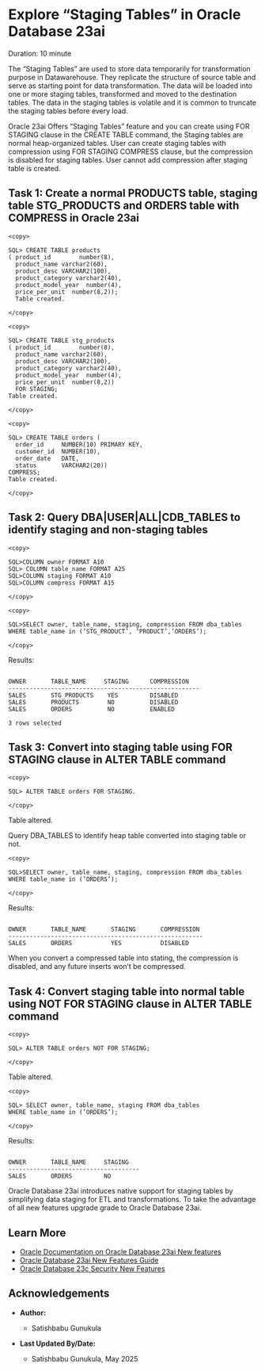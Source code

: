 # Explore “Staging Tables” in Oracle Database 23ai

Duration: 10 minute

The “Staging Tables” are used to store data temporarily for transformation purpose in Datawarehouse.  They replicate the structure of source table and serve as starting point for data transformation. The data will be loaded into one or more staging tables, transformed and moved to the destination tables. The data in the staging tables is volatile and it is common to truncate the staging tables before every load.

Oracle 23ai Offers “Staging Tables” feature and you can create using FOR STAGING clause in the CREATE TABLE command, the Staging tables are normal heap-organized tables.  User can create staging tables with compression using FOR STAGING COMPRESS clause, but the compression is disabled for staging tables. User cannot add compression after staging table is created.

## Task 1: Create a normal PRODUCTS table, staging table STG_PRODUCTS and ORDERS table with COMPRESS in Oracle 23ai

```
<copy>

SQL> CREATE TABLE products 
( product_id        number(8),
  product_name varchar2(60), 
  product_desc VARCHAR2(100),
  product_category varchar2(40),
  product_model_year  number(4),
  price_per_unit  number(8,2));
  Table created.

</copy>
```

```
<copy>

SQL> CREATE TABLE stg_products 
( product_id        number(8),
  product_name varchar2(60), 
  product_desc VARCHAR2(100),
  product_category varchar2(40),
  product_model_year  number(4),
  price_per_unit  number(8,2))
  FOR STAGING;
Table created.

</copy>
```
```
<copy>

SQL> CREATE TABLE orders (
  order_id     NUMBER(10) PRIMARY KEY,
  customer_id  NUMBER(10),
  order_date   DATE,
  status       VARCHAR2(20))
COMPRESS;
Table created.

</copy>
```

## Task 2: Query DBA|USER|ALL|CDB_TABLES to identify staging and non-staging tables

```
<copy>

SQL>COLUMN owner FORMAT A10
SQL> COLUMN table_name FORMAT A25
SQL>COLUMN staging FORMAT A10
SQL>COLUMN compress FORMAT A15

</copy>
```
```
<copy>

SQL>SELECT owner, table_name, staging, compression FROM dba_tables
WHERE table_name in (‘STG_PRODUCT’, ‘PRODUCT’,’ORDERS’);

</copy>
```

Results:

```

OWNER		TABLE_NAME     STAGING   	COMPRESSION
------------------------------------------------------
SALES		STG_PRODUCTS    YES		    DISABLED
SALES		PRODUCTS        NO    	    DISABLED
SALES		ORDERS	        NO    	    ENABLED

3 rows selected

```

## Task 3: Convert into staging table using FOR STAGING clause in ALTER TABLE command

```
<copy>

SQL> ALTER TABLE orders FOR STAGING.

</copy>
```
Table altered.

Query DBA_TABLES to identify heap table converted into staging table or not.

```
<copy>

SQL>SELECT owner, table_name, staging, compression FROM dba_tables
WHERE table_name in (’ORDERS’);

</copy>
```
Results:

```

OWNER		TABLE_NAME       STAGING       COMPRESSION
-------------------------------------------------------
SALES		ORDERS	         YES	       DISABLED

```

When you convert a compressed table into stating, the compression is disabled, and any future inserts won’t be compressed.

## Task 4: Convert staging table into normal table using NOT FOR STAGING clause in ALTER TABLE command

```
<copy>

SQL> ALTER TABLE orders NOT FOR STAGING;

</copy>
```
Table altered.

```
<copy>

SQL> SELECT owner, table_name, staging FROM dba_tables
WHERE table_name in (’ORDERS’);

</copy>
```

Results:
```

OWNER		TABLE_NAME     STAGING
-------------------------------------
SALES		ORDERS	       NO

```
Oracle Database 23ai introduces native support for staging tables by simplifying data staging for ETL and transformations. To take the advantage of all new features upgrade grade to Oracle Database 23ai.

## Learn More

* [Oracle Documentation on Oracle Database 23ai New features](https://docs.oracle.com/en/database/oracle/oracle-database/23/nfcoa/index.html)
* [Oracle Database 23ai New Features Guide](https://docs.oracle.com/en/database/oracle/oracle-database/23/nfcoa/oracle-database-23c-new-features-guide.pdf)
* [Oracle Database 23c Security New Features](https://www.oracleracexpert.com/2024/12/webinar-unlocking-oracle-database-23cs.html)

## Acknowledgements

* **Author:**
    * Satishbabu Gunukula

* **Last Updated By/Date:**
    * Satishbabu Gunukula, May 2025